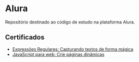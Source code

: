 # Alura
Repositório destinado ao código de estudo na plataforma Alura.

## Certificados

* [Expressões Regulares: Capturando textos de forma mágica](https://cursos.alura.com.br/certificate/adriano-enache/expressoes-regulares)
* [JavaScript para web: Crie páginas dinâmicas](https://cursos.alura.com.br/user/adriano-enache/course/javascript-web-paginas-dinamicas/certificate)
